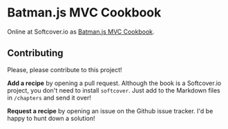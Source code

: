 # Batman.js MVC Cookbook

Online at Softcover.io as [Batman.js MVC Cookbook](https://www.softcover.io/books/69/redirect).

## Contributing

Please, please contribute to this project!

__Add a recipe__ by opening a pull request. Although the book is a Softcover.io project, you don't need to install `softcover`. Just add to the Markdown files in `/chapters` and send it over!

__Request a recipe__ by opening an issue on the Github issue tracker. I'd be happy to hunt down a solution!